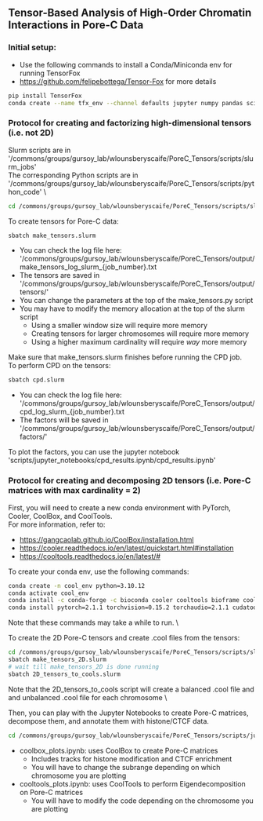 ## Tensor-Based Analysis of High-Order Chromatin Interactions in Pore-C Data

### Initial setup:
 - Use the following commands to install a Conda/Miniconda env for running TensorFox 
 - https://github.com/felipebottega/Tensor-Fox for more details
 
```bash
pip install TensorFox
conda create --name tfx_env --channel defaults jupyter numpy pandas scipy scikit-learn matplotlib numba IPython sparse_dot_mkl  
```

### Protocol for creating and factorizing high-dimensional tensors (i.e. not 2D)
Slurm scripts are in '/commons/groups/gursoy_lab/wlounsberyscaife/PoreC_Tensors/scripts/slurm_jobs' \
The corresponding Python scripts are in '/commons/groups/gursoy_lab/wlounsberyscaife/PoreC_Tensors/scripts/python_code' \
```bash
cd /commons/groups/gursoy_lab/wlounsberyscaife/PoreC_Tensors/scripts/slurm_jobs
```

To create tensors for Pore-C data:
```bash
sbatch make_tensors.slurm
```
 - You can check the log file here: '/commons/groups/gursoy_lab/wlounsberyscaife/PoreC_Tensors/output/make_tensors_log_slurm_{job_number}.txt
 - The tensors are saved in '/commons/groups/gursoy_lab/wlounsberyscaife/PoreC_Tensors/output/tensors/'
 - You can change the parameters at the top of the make_tensors.py script
 - You may have to modify the memory allocation at the top of the slurm script
    - Using a smaller window size will require more memory
    - Creating tensors for larger chromosomes will require more memory
    - Using a higher maximum cardinality will require *way* more memory

Make sure that make_tensors.slurm finishes before running the CPD job. \
To perform CPD on the tensors:
```bash
sbatch cpd.slurm
```
 - You can check the log file here: '/commons/groups/gursoy_lab/wlounsberyscaife/PoreC_Tensors/output/cpd_log_slurm_{job_number}.txt
 - The factors will be saved in '/commons/groups/gursoy_lab/wlounsberyscaife/PoreC_Tensors/output/factors/'

 To plot the factors, you can use the jupyter notebook 'scripts/jupyter_notebooks/cpd_results.ipynb/cpd_results.ipynb'


### Protocol for creating and decomposing 2D tensors (i.e. Pore-C matrices with max cardinality = 2)
First, you will need to create a new conda environment with PyTorch, Cooler, CoolBox, and CoolTools. \
For more information, refer to: 
 - https://gangcaolab.github.io/CoolBox/installation.html
 - https://cooler.readthedocs.io/en/latest/quickstart.html#installation
 - https://cooltools.readthedocs.io/en/latest/#

To create your conda env, use the following commands:
```bash
conda create -n cool_env python=3.10.12
conda activate cool_env
conda install -c conda-forge -c bioconda cooler cooltools bioframe coolbox numpy pandas h5py scipy
conda install pytorch=2.1.1 torchvision=0.15.2 torchaudio=2.1.1 cudatoolkit=11.3.1 -c pytorch
```
Note that these commands may take a while to run. \

To create the 2D Pore-C tensors and create .cool files from the tensors:
```bash
cd /commons/groups/gursoy_lab/wlounsberyscaife/PoreC_Tensors/scripts/slurm_jobs
sbatch make_tensors_2D.slurm
# wait till make_tensors_2D is done running
sbatch 2D_tensors_to_cools.slurm
```
Note that the 2D_tensors_to_cools script will create a balanced .cool file and and unbalanced .cool file for each chromosome \

Then, you can play with the Jupyter Notebooks to create Pore-C matrices, decompose them, and annotate them with histone/CTCF data.
```bash
cd /commons/groups/gursoy_lab/wlounsberyscaife/PoreC_Tensors/scripts/jupyter_notebooks
```

 - coolbox_plots.ipynb: uses CoolBox to create Pore-C matrices
    - Includes tracks for histone modification and CTCF enrichment
    - You will have to change the subrange depending on which chromosome you are plotting
 - cooltools_plots.ipynb: uses CoolTools to perform Eigendecomposition on Pore-C matrices
    - You will have to modify the code depending on the chromosome you are plotting
 
